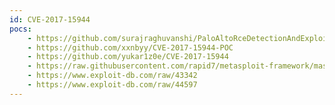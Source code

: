 ```yaml
---
id: CVE-2017-15944
pocs:
    - https://github.com/surajraghuvanshi/PaloAltoRceDetectionAndExploit
    - https://github.com/xxnbyy/CVE-2017-15944-POC
    - https://github.com/yukar1z0e/CVE-2017-15944
    - https://raw.githubusercontent.com/rapid7/metasploit-framework/master/modules/exploits/linux/http/panos_readsessionvars.rb
    - https://www.exploit-db.com/raw/43342
    - https://www.exploit-db.com/raw/44597
---
```

